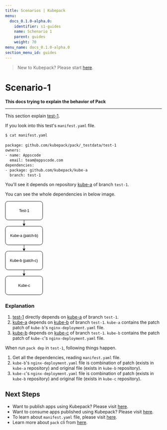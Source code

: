 ```yaml
---
title: Scenarios | Kubepack
menu:
  docs_0.1.0-alpha.0:
    identifier: s1-guides
    name: Schenario 1
    parent: guides
    weight: 70
menu_name: docs_0.1.0-alpha.0
section_menu_id: guides
---
```


> New to Kubepack? Please start [here](/docs/concepts/README.md).

# Scenario-1

**This docs trying to explain the behavior of Pack**
***

This section explain [test-1](https://github.com/kubepack/pack/tree/master/_testdata/test-1).

If you look into this test's `manifest.yaml` file.
```console
$ cat manifest.yaml

package: github.com/kubepack/pack/_testdata/test-1
owners:
- name: Appscode
  email: team@appscode.com
dependencies:
- package: github.com/kubepack/kube-a
  branch: test-1
```
You'll see it depends on repository [kube-a](https://kubepack/kube-a) of branch `test-1`.

You can see the whole dependencies in below image.

![alt text](/_testdata/test-1/test-1.jpg)

### Explanation

1. [test-1](https://github.com/kubepack/pack/tree/master/_testdata/test-1) directly depends on [kube-a](https://kubepack/kube-a) of branch `test-1`.
2. [kube-a](https://kubepack/kube-a) depends on  [kube-b](https://kubepack/kube-b) of branch `test-1`.
`kube-a` contains the patch patch of `kube-b`'s `nginx-deployment.yaml` file.
3. [kube-b](https://kubepack/kube-b) depends on [kube-c](https://kubepack/kube-c) of branch `test-1`.
`kube-b` contains the patch patch of `kube-c`'s `nginx-deployment.yaml` file.

When run `pack dep` in `test-1`, following things happen.

1. Get all the dependencies, reading `manifest.yaml` file.
2. `kube-b`'s `nginx-deployment.yaml` file is combination of patch (exists in `kube-a` repository) and original file (exists in `kube-b` repository).
3. `kube-c`'s `nginx-deployment.yaml` file is combination of patch (exists in `kube-b` repository) and original file (exists in `kube-c` repository).

## Next Steps

- Want to publish apps using Kubepack? Please visit [here](/docs/concepts/how/publisher.md).
- Want to consume apps published using Kubepack? Please visit [here](/docs/concepts/how/user.md).
- To learn about `manifest.yaml` file, please visit [here](/docs/concepts/how/manifest.md).
- Learn more about `pack` cli from [here](/docs/concepts/how/cli.md).
